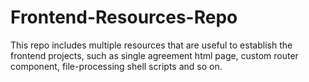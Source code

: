 # Frontend-Resources-Repo
This repo includes multiple resources that are useful to establish the frontend projects, such as single agreement html page, custom router component, file-processing shell scripts and so on.
